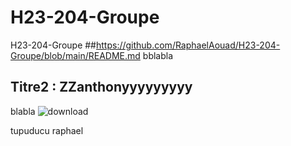 # H23-204-Groupe
H23-204-Groupe
##https://github.com/RaphaelAouad/H23-204-Groupe/blob/main/README.md
bblabla

## Titre2 : ZZanthonyyyyyyyyy
blabla
![download](https://user-images.githubusercontent.com/123408722/214130031-4ef391b4-33a2-4445-ba53-ddde4b631ed8.jpg)


tupuducu raphael








